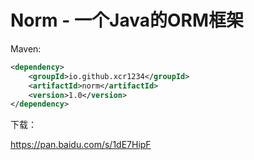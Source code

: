 # Norm - 一个Java的ORM框架

Maven:
```xml
<dependency>
    <groupId>io.github.xcr1234</groupId>
    <artifactId>norm</artifactId>
    <version>1.0</version>
</dependency>
```

下载：

https://pan.baidu.com/s/1dE7HipF